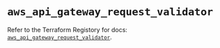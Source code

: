 # `aws_api_gateway_request_validator`

Refer to the Terraform Registory for docs: [`aws_api_gateway_request_validator`](https://registry.terraform.io/providers/hashicorp/aws/4.66.0/docs/resources/api_gateway_request_validator).
